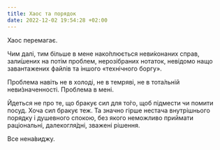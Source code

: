 ```yaml
---
title: Хаос та порядок
date: 2022-12-02 19:54:28 +02:00
---
```


Хаос перемагає.

Чим далі, тим більше в мене нако́плюється неви́конаних справ, зали́шених на потім проблем, нерозі́браних нотаток, невідомо нащо завантажених файлів та іншого «технічного боргу».

Проблема навіть не в холоді, не в темряві, не в тота́льній неви́значенності. Проблема в мені.

Йдеться не про те, що бракує сил для то́го, щоб підмести чи помити посуд. Хоча сил бракує теж. Та значно гірше нестача внутрішнього порядку і душевного спокою, без якого неможливо приймати раціональні, далекогля́дні, зважені рішення.

Все нена́виджу.
